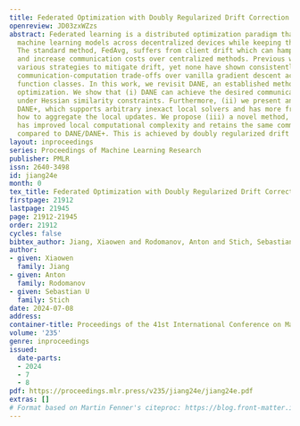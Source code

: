 ```yaml
---
title: Federated Optimization with Doubly Regularized Drift Correction
openreview: JD03zxWZzs
abstract: Federated learning is a distributed optimization paradigm that allows training
  machine learning models across decentralized devices while keeping the data localized.
  The standard method, FedAvg, suffers from client drift which can hamper performance
  and increase communication costs over centralized methods. Previous works proposed
  various strategies to mitigate drift, yet none have shown consistently improved
  communication-computation trade-offs over vanilla gradient descent across all standard
  function classes. In this work, we revisit DANE, an established method in distributed
  optimization. We show that (i) DANE can achieve the desired communication reduction
  under Hessian similarity constraints. Furthermore, (ii) we present an extension,
  DANE+, which supports arbitrary inexact local solvers and has more freedom to choose
  how to aggregate the local updates. We propose (iii) a novel method, FedRed, which
  has improved local computational complexity and retains the same communication complexity
  compared to DANE/DANE+. This is achieved by doubly regularized drift correction.
layout: inproceedings
series: Proceedings of Machine Learning Research
publisher: PMLR
issn: 2640-3498
id: jiang24e
month: 0
tex_title: Federated Optimization with Doubly Regularized Drift Correction
firstpage: 21912
lastpage: 21945
page: 21912-21945
order: 21912
cycles: false
bibtex_author: Jiang, Xiaowen and Rodomanov, Anton and Stich, Sebastian U
author:
- given: Xiaowen
  family: Jiang
- given: Anton
  family: Rodomanov
- given: Sebastian U
  family: Stich
date: 2024-07-08
address:
container-title: Proceedings of the 41st International Conference on Machine Learning
volume: '235'
genre: inproceedings
issued:
  date-parts:
  - 2024
  - 7
  - 8
pdf: https://proceedings.mlr.press/v235/jiang24e/jiang24e.pdf
extras: []
# Format based on Martin Fenner's citeproc: https://blog.front-matter.io/posts/citeproc-yaml-for-bibliographies/
---
```

